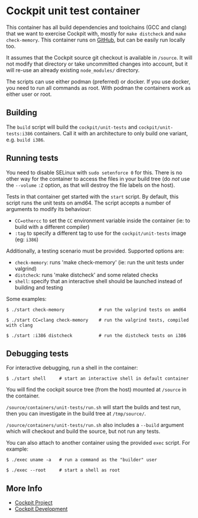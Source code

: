 # Cockpit unit test container

This container has all build dependencies and toolchains (GCC and clang) that
we want to exercise Cockpit with, mostly for `make distcheck` and `make
check-memory`. This container runs on [GitHub](.github/workflows/unit-tests.yml),
but can be easily run locally too.

It assumes that the Cockpit source git checkout is available in `/source`. It
will not modify that directory or take uncommitted changes into account, but it
will re-use an already existing `node_modules/` directory.

The scripts can use either podman (preferred) or docker. If you use docker, you
need to run all commands as root. With podman the containers work as either user
or root.

## Building

The `build` script will build the `cockpit/unit-tests` and
`cockpit/unit-tests:i386` containers. Call it with an architecture to only
build one variant, e.g. `build i386`.

## Running tests

You need to disable SELinux with `sudo setenforce 0` for this. There is no
other way for the container to access the files in your build tree (do *not*
use the `--volume` `:Z` option, as that will destroy the file labels on the
host).

Tests in that container get started with the `start` script.  By default, this
script runs the unit tests on amd64.  The script accepts a number of arguments
to modify its behaviour:

 - `CC=othercc` to set the `CC` environment variable inside the container (ie:
   to build with a different compiler)
 - `:tag` to specify a different tag to use for the `cockpit/unit-tests` image
   (eg: `i386`)

Additionally, a testing scenario must be provided.  Supported options are:

 - `check-memory`: runs 'make check-memory' (ie: run the unit tests under valgrind)
 - `distcheck`: runs 'make distcheck' and some related checks
 - `shell`: specify that an interactive shell should be launched instead of
   building and testing

Some examples:

    $ ./start check-memory             # run the valgrind tests on amd64

    $ ./start CC=clang check-memory    # run the valgrind tests, compiled with clang

    $ ./start :i386 distcheck          # run the distcheck tests on i386

## Debugging tests

For interactive debugging, run a shell in the container:

    $ ./start shell     # start an interactive shell in default container

You will find the cockpit source tree (from the host) mounted at `/source` in
the container.

`/source/containers/unit-tests/run.sh` will start the builds and test run, then
you can investigate in the build tree at `/tmp/source/`.

`/source/containers/unit-tests/run.sh` also includes a `--build` argument which
will checkout and build the source, but not run any tests.

You can also attach to another container using the provided `exec` script.  For example:

    $ ./exec uname -a   # run a command as the "builder" user

    $ ./exec --root     # start a shell as root

## More Info

 * [Cockpit Project](https://cockpit-project.org)
 * [Cockpit Development](https://github.com/cockpit-project/cockpit)
